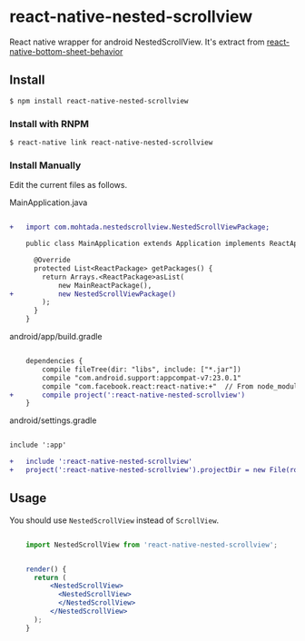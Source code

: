 # react-native-nested-scrollview
React native wrapper for android NestedScrollView.
It's extract from [react-native-bottom-sheet-behavior](https://github.com/cesardeazevedo/react-native-bottom-sheet-behavior)

## Install

`$ npm install react-native-nested-scrollview`

### Install with RNPM

`$ react-native link react-native-nested-scrollview`

### Install Manually

Edit the current files as follows.

MainApplication.java

```diff

+   import com.mohtada.nestedscrollview.NestedScrollViewPackage;

    public class MainApplication extends Application implements ReactApplication {

      @Override
      protected List<ReactPackage> getPackages() {
        return Arrays.<ReactPackage>asList(
            new MainReactPackage(),
+           new NestedScrollViewPackage()
        );
      }
    }

```

android/app/build.gradle


```diff

    dependencies {
        compile fileTree(dir: "libs", include: ["*.jar"])
        compile "com.android.support:appcompat-v7:23.0.1"
        compile "com.facebook.react:react-native:+"  // From node_modules
+       compile project(':react-native-nested-scrollview')
    }

```

android/settings.gradle

```diff

include ':app'

+   include ':react-native-nested-scrollview'
+   project(':react-native-nested-scrollview').projectDir = new File(rootProject.projectDir, '../node_modules/react-native-nested-scrollview/android')

```

## Usage

You should use `NestedScrollView` instead of `ScrollView`.

```js

    import NestedScrollView from 'react-native-nested-scrollview';

```

```jsx

    render() {
      return (
          <NestedScrollView>
            <NestedScrollView>
            </NestedScrollView>
          </NestedScrollView>
      );
    }

```